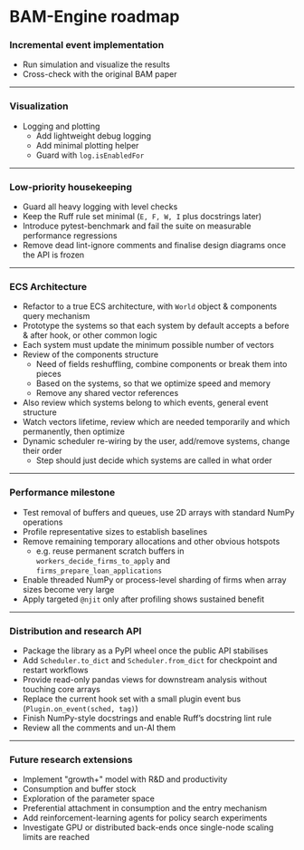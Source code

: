 # BAM-Engine roadmap

### Incremental event implementation

* Run simulation and visualize the results
* Cross-check with the original BAM paper

---

### Visualization

* Logging and plotting
  * Add lightweight debug logging
  * Add minimal plotting helper
  * Guard with `log.isEnabledFor`

---

### Low-priority housekeeping

* Guard all heavy logging with level checks
* Keep the Ruff rule set minimal (`E, F, W, I` plus docstrings later)
* Introduce pytest-benchmark and fail the suite on measurable performance regressions
* Remove dead lint-ignore comments and finalise design diagrams once the API is frozen

---

### ECS Architecture
* Refactor to a true ECS architecture, with `World` object & components query mechanism
* Prototype the systems so that each system by default accepts a before & after hook, or other common logic
* Each system must update the minimum possible number of vectors
* Review of the components structure
  * Need of fields reshuffling, combine components or break them into pieces
  * Based on the systems, so that we optimize speed and memory
  * Remove any shared vector references
* Also review which systems belong to which events, general event structure
* Watch vectors lifetime, review which are needed temporarily and which permanently, then optimize
* Dynamic scheduler re-wiring by the user, add/remove systems, change their order
  * Step should just decide which systems are called in what order
 
---

### Performance milestone

* Test removal of buffers and queues, use 2D arrays with standard NumPy operations
* Profile representative sizes to establish baselines
* Remove remaining temporary allocations and other obvious hotspots
  * e.g. reuse permanent scratch buffers in `workers_decide_firms_to_apply` and `firms_prepare_loan_applications`
* Enable threaded NumPy or process-level sharding of firms when array sizes become very large
* Apply targeted `@njit` only after profiling shows sustained benefit

---

### Distribution and research API

* Package the library as a PyPI wheel once the public API stabilises
* Add `Scheduler.to_dict` and `Scheduler.from_dict` for checkpoint and restart workflows
* Provide read-only pandas views for downstream analysis without touching core arrays
* Replace the current hook set with a small plugin event bus (`Plugin.on_event(sched, tag)`)
* Finish NumPy-style docstrings and enable Ruff’s docstring lint rule
* Review all the comments and un-AI them

---

### Future research extensions

* Implement "growth+" model with R&D and productivity
* Consumption and buffer stock
* Exploration of the parameter space
* Preferential attachment in consumption and the entry mechanism
* Add reinforcement-learning agents for policy search experiments
* Investigate GPU or distributed back-ends once single-node scaling limits are reached
